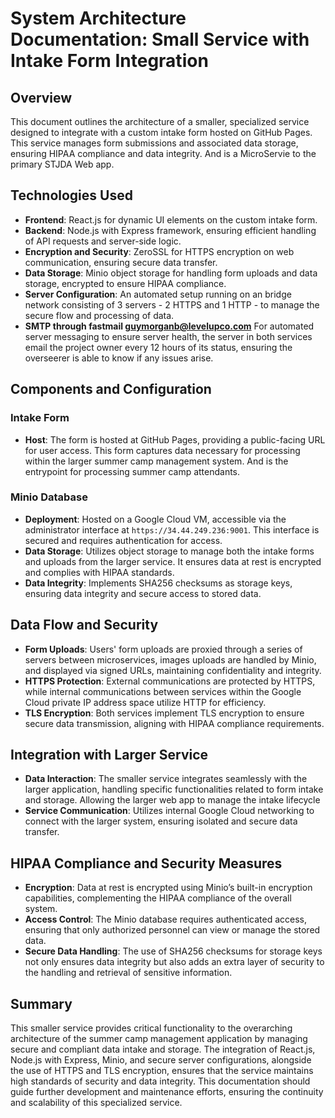 # System Architecture Documentation: Small Service with Intake Form Integration

## Overview

This document outlines the architecture of a smaller, specialized service designed to integrate with a custom intake form hosted on GitHub Pages. This service manages form submissions and associated data storage, ensuring HIPAA compliance and data integrity. And is a MicroServie to the primary STJDA Web app.

## Technologies Used

- **Frontend**: React.js for dynamic UI elements on the custom intake form.
- **Backend**: Node.js with Express framework, ensuring efficient handling of API requests and server-side logic.
- **Encryption and Security**: ZeroSSL for HTTPS encryption on web communication, ensuring secure data transfer.
- **Data Storage**: Minio object storage for handling form uploads and data storage, encrypted to ensure HIPAA compliance.
- **Server Configuration**: An automated setup running on an bridge network consisting of 3 servers - 2 HTTPS and 1 HTTP - to manage the secure flow and processing of data.
- **SMTP through fastmail guymorganb@levelupco.com** For automated server messaging to ensure server health, the server in both services email the project owner every 12 hours of its status, ensuring the overseerer is able to know if any issues arise.

## Components and Configuration

### Intake Form

- **Host**: The form is hosted at GitHub Pages, providing a public-facing URL for user access. This form captures data necessary for processing within the larger summer camp management system. And is the entrypoint for processing summer camp attendants.

### Minio Database

- **Deployment**: Hosted on a Google Cloud VM, accessible via the administrator interface at `https://34.44.249.236:9001`. This interface is secured and requires authentication for access.
- **Data Storage**: Utilizes object storage to manage both the intake forms and uploads from the larger service. It ensures data at rest is encrypted and complies with HIPAA standards.
- **Data Integrity**: Implements SHA256 checksums as storage keys, ensuring data integrity and secure access to stored data.

## Data Flow and Security

- **Form Uploads**: Users' form uploads are proxied through a series of servers between microservices, images uploads are handled by Minio, and displayed via signed URLs, maintaining confidentiality and integrity.
- **HTTPS Protection**: External communications are protected by HTTPS, while internal communications between services within the Google Cloud private IP address space utilize HTTP for efficiency.
- **TLS Encryption**: Both services implement TLS encryption to ensure secure data transmission, aligning with HIPAA compliance requirements.

## Integration with Larger Service

- **Data Interaction**: The smaller service integrates seamlessly with the larger application, handling specific functionalities related to form intake and storage. Allowing the larger web app to manage the intake lifecycle
- **Service Communication**: Utilizes internal Google Cloud networking to connect with the larger system, ensuring isolated and secure data transfer.

## HIPAA Compliance and Security Measures

- **Encryption**: Data at rest is encrypted using Minio’s built-in encryption capabilities, complementing the HIPAA compliance of the overall system.
- **Access Control**: The Minio database requires authenticated access, ensuring that only authorized personnel can view or manage the stored data.
- **Secure Data Handling**: The use of SHA256 checksums for storage keys not only ensures data integrity but also adds an extra layer of security to the handling and retrieval of sensitive information.

## Summary

This smaller service provides critical functionality to the overarching architecture of the summer camp management application by managing secure and compliant data intake and storage. The integration of React.js, Node.js with Express, Minio, and secure server configurations, alongside the use of HTTPS and TLS encryption, ensures that the service maintains high standards of security and data integrity. This documentation should guide further development and maintenance efforts, ensuring the continuity and scalability of this specialized service.